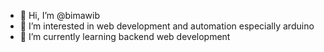 - 👋 Hi, I’m @bimawib
- 👀 I’m interested in web development and automation especially arduino
- 🌱 I’m currently learning backend web development

<!---
bimawib/bimawib is a ✨ special ✨ repository because its `README.md` (this file) appears on your GitHub profile.
You can click the Preview link to take a look at your changes.
--->
